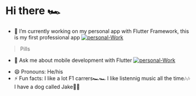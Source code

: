 # Hi there 🏎


<!-- **Sam200018/Sam200018** is a ✨ _special_ ✨ repository because its `README.md` (this file) appears on your GitHub profile.

Here are some ideas to get you started:
 -->
- 🔭 I’m currently working on my personal app with Flutter Framework, this is my first professional app
<a href="https://ibb.co/S5Q3bh4"><img src="https://i.ibb.co/S5Q3bh4/personal-Work.png" alt="personal-Work" border="0"></a>

> Pills

<!-- - 🌱 I’m currently learning 
- 👯 I’m looking to collaborate on ...
- 🤔 I’m looking for help with ...-->
- 💬 Ask me about mobile development with Flutter
<a href="https://ibb.co/S5Q3bh4"><img src="https://flutter.dev/assets/images/shared/brand/flutter/logo/flutter-lockup.png" alt="personal-Work" border="0"></a>
<!--- 📫 How to reach me: ...-->
- 😄 Pronouns: He/his
- ⚡ Fun facts: 
	I like a lot F1 carrers🏎🏎
	I like listennig music all the time🎶🎶
	I have a dog called Jake🐾🐾
